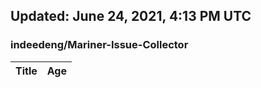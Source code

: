 ## Updated: June 24, 2021, 4:13 PM UTC


### indeedeng/Mariner-Issue-Collector
|**Title**|**Age**|
|:----|:----|